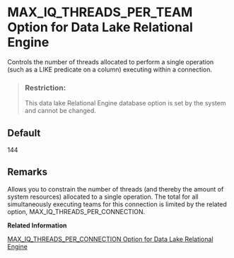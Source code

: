 <!-- loioa63eba2484f21015b317cbd7314206f7 -->

# MAX\_IQ\_THREADS\_PER\_TEAM Option for Data Lake Relational Engine

Controls the number of threads allocated to perform a single operation \(such as a LIKE predicate on a column\) executing within a connection.



> ### Restriction:  
> This data lake Relational Engine database option is set by the system and cannot be changed.



<a name="loioa63eba2484f21015b317cbd7314206f7__iq_refso_742"/>

## Default

144



<a name="loioa63eba2484f21015b317cbd7314206f7__iq_refso_744"/>

## Remarks

Allows you to constrain the number of threads \(and thereby the amount of system resources\) allocated to a single operation. The total for all simultaneously executing teams for this connection is limited by the related option, MAX\_IQ\_THREADS\_PER\_CONNECTION.

**Related Information**  


[MAX\_IQ\_THREADS\_PER\_CONNECTION Option for Data Lake Relational Engine](max-iq-threads-per-connection-option-for-data-lake-relational-engine-a63e8bf.md "Controls the number of threads for each connection.")

